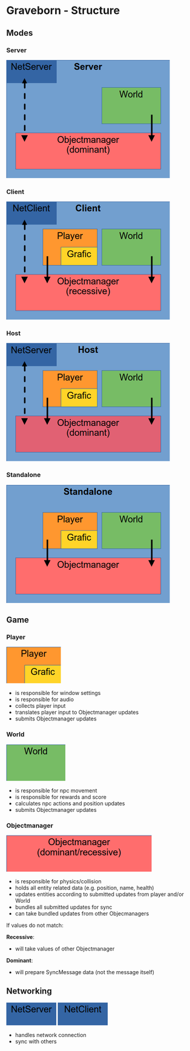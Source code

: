 # Graveborn - Structure

## Modes

### Server
![server](./structure_img/server.png)

### Client
![client](./structure_img/client.png)

### Host
![host](./structure_img/host.png)

### Standalone
![standalone](./structure_img/standalone.png)

## Game

### Player
![player](./structure_img/player.png)

- is responsible for window settings
- is responsible for audio
- collects player input
- translates player input to Objectmanager updates
- submits Objectmanager updates

### World
![world](./structure_img/world.png)

- is responsible for npc movement
- is responsible for rewards and score
- calculates npc actions and position updates
- submits Objectmanager updates

### Objectmanager
![objectmanager](./structure_img/objectmanager.png)

- is responsible for physics/collision
- holds all entity related data (e.g. position, name, health)
- updates entities according to submitted updates from
player and/or World
- bundles all submitted updates for sync
- can take bundled updates from other Objecmanagers

If values do not match:

__Recessive__:
- will take values of other Objectmanager

__Dominant__:
- will prepare SyncMessage data (not the message itself)

## Networking
![netserver](./structure_img/netserver.png)
![netclient](./structure_img/netclient.png)

- handles network connection
- sync with others
